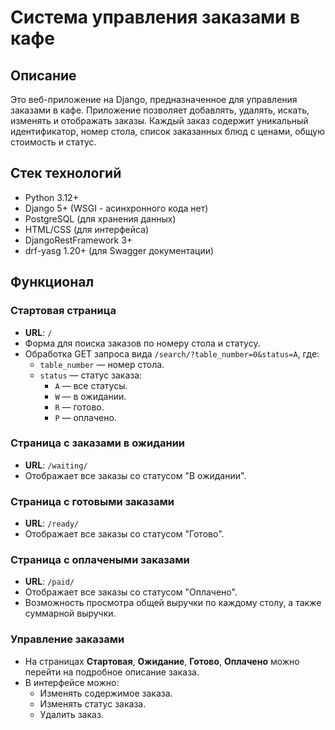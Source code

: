 # Система управления заказами в кафе

## Описание
Это веб-приложение на Django, предназначенное для управления заказами в кафе. Приложение позволяет добавлять, удалять, искать, изменять и отображать заказы. Каждый заказ содержит уникальный идентификатор, номер стола, список заказанных блюд с ценами, общую стоимость и статус.

## Стек технологий
- Python 3.12+
- Django 5+ (WSGI - асинхронного кода нет)
- PostgreSQL (для хранения данных)
- HTML/CSS (для интерфейса)
- DjangoRestFramework 3+
- drf-yasg 1.20+ (для Swagger документации)

## Функционал

### Стартовая страница
- **URL**: `/`
- Форма для поиска заказов по номеру стола и статусу.
- Обработка GET запроса вида `/search/?table_number=0&status=A`, где:
  - `table_number` — номер стола.
  - `status` — статус заказа: 
    - `A` — все статусы.
    - `W` — в ожидании.
    - `R` — готово.
    - `P` — оплачено.

### Страница с заказами в ожидании
- **URL**: `/waiting/`
- Отображает все заказы со статусом "В ожидании".

### Страница с готовыми заказами
- **URL**: `/ready/`
- Отображает все заказы со статусом "Готово".

### Страница с оплачеными заказами
- **URL**: `/paid/`
- Отображает все заказы со статусом "Оплачено".
- Возможность просмотра общей выручки по каждому столу, а также суммарной выручки.

### Управление заказами
- На страницах **Стартовая**, **Ожидание**, **Готово**, **Оплачено** можно перейти на подробное описание заказа.
- В интерфейсе можно:
  - Изменять содержимое заказа.
  - Изменять статус заказа.
  - Удалить заказ.
